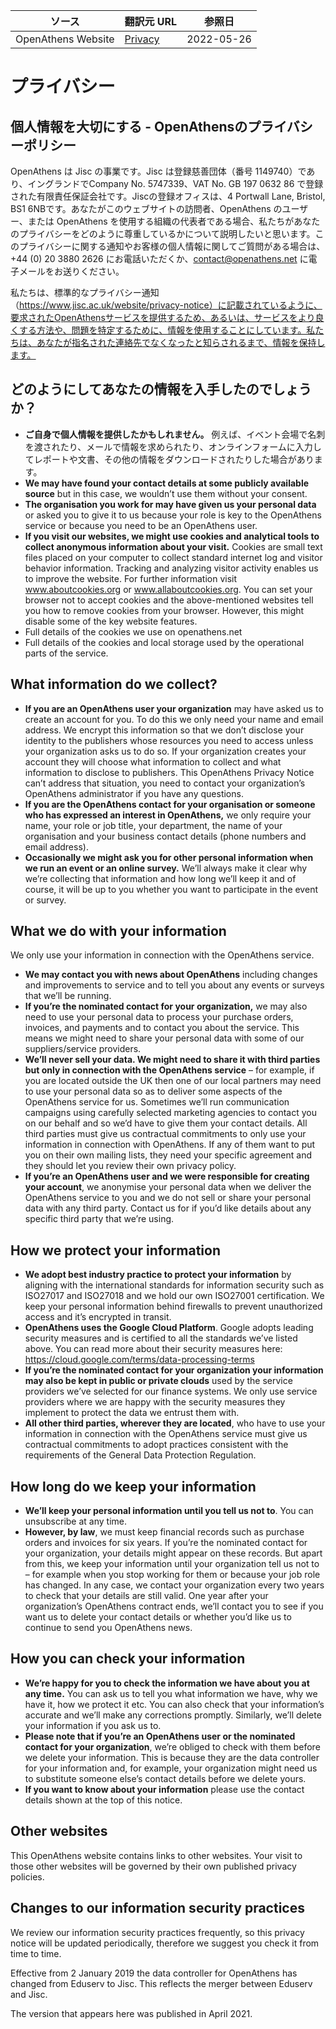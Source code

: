 | ソース | 翻訳元 URL | 参照日 |
| ---- | ---- | ---- |
| OpenAthens Website | [Privacy](https://www.openathens.net/privacy/) | 2022-05-26 |

# プライバシー
## 個人情報を大切にする - OpenAthensのプライバシーポリシー

OpenAthens は Jisc の事業です。Jisc は登録慈善団体（番号 1149740）であり、イングランドでCompany No. 5747339、VAT No. GB 197 0632 86 で登録された有限責任保証会社です。Jiscの登録オフィスは、4 Portwall Lane, Bristol, BS1 6NBです。あなたがこのウェブサイトの訪問者、OpenAthens のユーザー、または OpenAthens を使用する組織の代表者である場合、私たちがあなたのプライバシーをどのように尊重しているかについて説明したいと思います。このプライバシーに関する通知やお客様の個人情報に関してご質問がある場合は、+44 (0) 20 3880 2626 にお電話いただくか、contact@openathens.net に電子メールをお送りください。

私たちは、標準的なプライバシー通知（https://www.jisc.ac.uk/website/privacy-notice）に記載されているように、要求されたOpenAthensサービスを提供するため、あるいは、サービスをより良くする方法や、問題を特定するために、情報を使用することにしています。私たちは、あなたが指名された連絡先でなくなったと知らされるまで、情報を保持します。

## どのようにしてあなたの情報を入手したのでしょうか？
* **ご自身で個人情報を提供したかもしれません。** 例えば、イベント会場で名刺を渡されたり、メールで情報を求められたり、オンラインフォームに入力してレポートや文書、その他の情報をダウンロードされたりした場合があります。
* **We may have found your contact details at some publicly available source** but in this case, we wouldn’t use them without your consent.
* **The organisation you work for may have given us your personal data** or asked you to give it to us because your role is key to the OpenAthens service or because you need to be an OpenAthens user.
* **If you visit our websites, we might use cookies and analytical tools to collect anonymous information about your visit.** Cookies are small text files placed on your computer to collect standard internet log and visitor behavior information. Tracking and analyzing visitor activity enables us to improve the website. For further information visit www.aboutcookies.org or www.allaboutcookies.org. You can set your browser not to accept cookies and the above-mentioned websites tell you how to remove cookies from your browser. However, this might disable some of the key website features.
* Full details of the cookies we use on openathens.net
* Full details of the cookies and local storage used by the operational parts of the service.
## What information do we collect?
* **If you are an OpenAthens user your organization** may have asked us to create an account for you. To do this we only need your name and email address. We encrypt this information so that we don’t disclose your identity to the publishers whose resources you need to access unless your organization asks us to do so. If your organization creates your account they will choose what information to collect and what information to disclose to publishers. This OpenAthens Privacy Notice can’t address that situation, you need to contact your organization’s OpenAthens administrator if you have any questions.
* **If you are the OpenAthens contact for your organisation or someone who has expressed an interest in OpenAthens,** we only require your name, your role or job title, your department, the name of your organisation and your business contact details (phone numbers and email address).
* **Occasionally we might ask you for other personal information when we run an event or an online survey.** We’ll always make it clear why we’re collecting that information and how long we’ll keep it and of course, it will be up to you whether you want to participate in the event or survey.
## What we do with your information
We only use your information in connection with the OpenAthens service.

* **We may contact you with news about OpenAthens** including changes and improvements to service and to tell you about any events or surveys that we’ll be running.
* **If you’re the nominated contact for your organization,** we may also need to use your personal data to process your purchase orders, invoices, and payments and to contact you about the service. This means we might need to share your personal data with some of our suppliers/service providers.
* **We’ll never sell your data. We might need to share it with third parties but only in connection with the OpenAthens service** – for example, if you are located outside the UK then one of our local partners may need to use your personal data so as to deliver some aspects of the OpenAthens service for us. Sometimes we’ll run communication campaigns using carefully selected marketing agencies to contact you on our behalf and so we’d have to give them your contact details. All third parties must give us contractual commitments to only use your information in connection with OpenAthens. If any of them want to put you on their own mailing lists, they need your specific agreement and they should let you review their own privacy policy.
* **If you’re an OpenAthens user and we were responsible for creating your account**, we anonymise your personal data when we deliver the OpenAthens service to you and we do not sell or share your personal data with any third party.
Contact us for if you’d like details about any specific third party that we’re using.

## How we protect your information
* **We adopt best industry practice to protect your information** by aligning with the international standards for information security such as ISO27017 and ISO27018 and we hold our own ISO27001 certification. We keep your personal information behind firewalls to prevent unauthorized access and it’s encrypted in transit.
* **OpenAthens uses the Google Cloud Platform**. Google adopts leading security measures and is certified to all the standards we’ve listed above. You can read more about their security measures here: https://cloud.google.com/terms/data-processing-terms
* **If you’re the nominated contact for your organization your information may also be kept in public or private clouds** used by the service providers we’ve selected for our finance systems. We only use service providers where we are happy with the security measures they implement to protect the data we entrust them with.
* **All other third parties, wherever they are located**, who have to use your information in connection with the OpenAthens service must give us contractual commitments to adopt practices consistent with the requirements of the General Data Protection Regulation.
## How long do we keep your information
* **We’ll keep your personal information until you tell us not to**. You can unsubscribe at any time.
* **However, by law**, we must keep financial records such as purchase orders and invoices for six years. If you’re the nominated contact for your organization, your details might appear on these records. But apart from this, we keep your information until your organization tell us not to – for example when you stop working for them or because your job role has changed. In any case, we contact your organization every two years to check that your details are still valid. One year after your organization’s OpenAthens contract ends, we’ll contact you to see if you want us to delete your contact details or whether you’d like us to continue to send you OpenAthens news.
## How you can check your information
* **We’re happy for you to check the information we have about you at any time.** You can ask us to tell you what information we have, why we have it, how we protect it etc. You can also check that your information’s accurate and we’ll make any corrections promptly. Similarly, we’ll delete your information if you ask us to.
* **Please note that if you’re an OpenAthens user or the nominated contact for your organization**, we’re obliged to check with them before we delete your information. This is because they are the data controller for your information and, for example, your organization might need us to substitute someone else’s contact details before we delete yours.
* **If you want to know about your information** please use the contact details shown at the top of this notice.
## Other websites
This OpenAthens website contains links to other websites. Your visit to those other websites will be governed by their own published privacy policies.

## Changes to our information security practices
We review our information security practices frequently, so this privacy notice will be updated periodically, therefore we suggest you check it from time to time.

Effective from 2 January 2019 the data controller for OpenAthens has changed from Eduserv to Jisc. This reflects the merger between Eduserv and Jisc.

The version that appears here was published in April 2021.